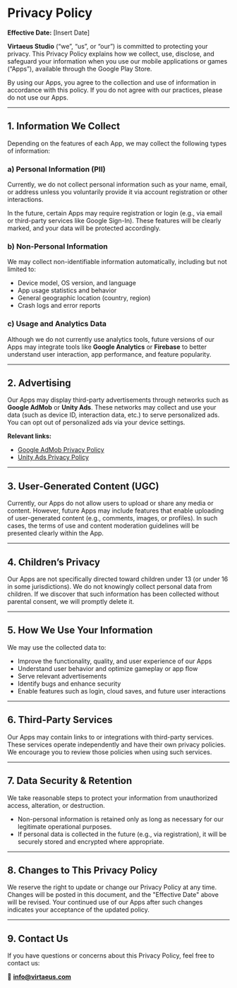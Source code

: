 # Privacy Policy

**Effective Date:** [Insert Date]

**Virtaeus Studio** (“we”, “us”, or “our”) is committed to protecting your privacy. This Privacy Policy explains how we collect, use, disclose, and safeguard your information when you use our mobile applications or games (“Apps”), available through the Google Play Store.

By using our Apps, you agree to the collection and use of information in accordance with this policy. If you do not agree with our practices, please do not use our Apps.

---

## 1. Information We Collect

Depending on the features of each App, we may collect the following types of information:

### a) Personal Information (PII)

Currently, we do not collect personal information such as your name, email, or address unless you voluntarily provide it via account registration or other interactions.

In the future, certain Apps may require registration or login (e.g., via email or third-party services like Google Sign-In). These features will be clearly marked, and your data will be protected accordingly.

### b) Non-Personal Information

We may collect non-identifiable information automatically, including but not limited to:

- Device model, OS version, and language  
- App usage statistics and behavior  
- General geographic location (country, region)  
- Crash logs and error reports  

### c) Usage and Analytics Data

Although we do not currently use analytics tools, future versions of our Apps may integrate tools like **Google Analytics** or **Firebase** to better understand user interaction, app performance, and feature popularity.

---

## 2. Advertising

Our Apps may display third-party advertisements through networks such as **Google AdMob** or **Unity Ads**. These networks may collect and use your data (such as device ID, interaction data, etc.) to serve personalized ads. You can opt out of personalized ads via your device settings.

**Relevant links:**

- [Google AdMob Privacy Policy](https://policies.google.com/technologies/ads)  
- [Unity Ads Privacy Policy](https://unity.com/legal/privacy-policy)

---

## 3. User-Generated Content (UGC)

Currently, our Apps do not allow users to upload or share any media or content. However, future Apps may include features that enable uploading of user-generated content (e.g., comments, images, or profiles). In such cases, the terms of use and content moderation guidelines will be presented clearly within the App.

---

## 4. Children’s Privacy

Our Apps are not specifically directed toward children under 13 (or under 16 in some jurisdictions). We do not knowingly collect personal data from children. If we discover that such information has been collected without parental consent, we will promptly delete it.

---

## 5. How We Use Your Information

We may use the collected data to:

- Improve the functionality, quality, and user experience of our Apps  
- Understand user behavior and optimize gameplay or app flow  
- Serve relevant advertisements  
- Identify bugs and enhance security  
- Enable features such as login, cloud saves, and future user interactions  

---

## 6. Third-Party Services

Our Apps may contain links to or integrations with third-party services. These services operate independently and have their own privacy policies. We encourage you to review those policies when using such services.

---

## 7. Data Security & Retention

We take reasonable steps to protect your information from unauthorized access, alteration, or destruction.

- Non-personal information is retained only as long as necessary for our legitimate operational purposes.  
- If personal data is collected in the future (e.g., via registration), it will be securely stored and encrypted where appropriate.  

---

## 8. Changes to This Privacy Policy

We reserve the right to update or change our Privacy Policy at any time. Changes will be posted in this document, and the "Effective Date" above will be revised. Your continued use of our Apps after such changes indicates your acceptance of the updated policy.

---

## 9. Contact Us

If you have questions or concerns about this Privacy Policy, feel free to contact us:

📧 **info@virtaeus.com**
